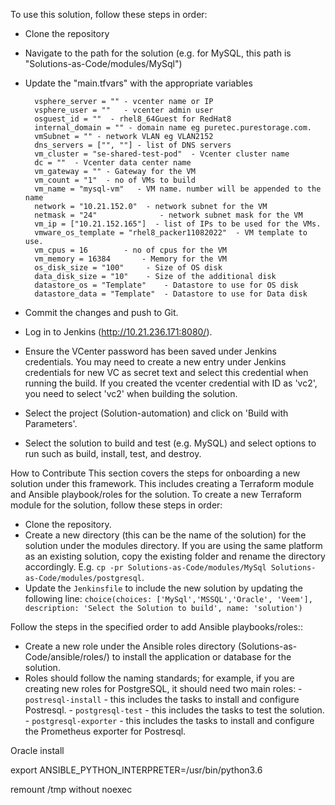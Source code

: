 To use this solution, follow these steps in order:

- Clone the repository
- Navigate to the path for the solution (e.g. for MySQL, this path is "Solutions-as-Code/modules/MySql")
- Update the "main.tfvars" with the appropriate variables

        vsphere_server = "" - vcenter name or IP
        vsphere_user = ""   - vcenter admin user
        osguest_id = ""  - rhel8_64Guest for RedHat8
        internal_domain = "" - domain name eg puretec.purestorage.com.
        vmSubnet = "" - network VLAN eg VLAN2152
        dns_servers = ["", ""] - list of DNS servers
        vm_cluster = "se-shared-test-pod"  - Vcenter cluster name 
        dc = ""  - Vcenter data center name
        vm_gateway = "" - Gateway for the VM
        vm_count = "1"  - no of VMs to build
        vm_name = "mysql-vm"   - VM name. number will be appended to the name
        network = "10.21.152.0"  - network subnet for the VM
        netmask = "24"              - network subnet mask for the VM
        vm_ip = ["10.21.152.165"]  - list of IPs to be used for the VMs. 
        vmware_os_template = "rhel8_packer11082022"  - VM template to use.
        vm_cpus = 16        - no of cpus for the VM
        vm_memory = 16384       - Memory for the VM
        os_disk_size = "100"     - Size of OS disk
        data_disk_size = "10"    - Size of the additional disk
        datastore_os = "Template"    - Datastore to use for OS disk
        datastore_data = "Template"  - Datastore to use for Data disk



- Commit the changes and push to Git. 
- Log in to Jenkins (http://10.21.236.171:8080/). 
- Ensure the VCenter password has been saved under Jenkins credentials. You may need to create a new entry under Jenkins credentials for new VC as secret text and select this credential when running the build. If you created the vcenter credential with ID as 'vc2', you need to select 'vc2' when building the solution. 
- Select the project (Solution-automation) and click on 'Build with Parameters'. 
- Select the solution to build and test (e.g. MySQL) and select options to run such as build, install, test, and destroy.



How to Contribute
This section covers the steps for onboarding a new solution under this framework. This includes creating a Terraform module and Ansible playbook/roles for the solution. 
To create a new Terraform module for the solution, follow these steps in order:
- Clone the repository.
- Create a new directory (this can be the name of the solution) for the solution under the modules directory. If you are using the same platform as an existing solution, copy the existing folder and rename the directory accordingly. E.g. `cp -pr Solutions-as-Code/modules/MySql Solutions-as-Code/modules/postgresql`.
- Update the `Jenkinsfile` to include the new solution by updating the following line:
        `choice(choices: ['MySql','MSSQL','Oracle', 'Veem'], description: 'Select the Solution to build', name: 'solution')`

Follow the steps in the specified order to add Ansible playbooks/roles::
- Create a new role under the Ansible roles directory (Solutions-as-Code/ansible/roles/) to install the application or database for the solution. 
- Roles should follow the naming standards; for example, if you are creating new roles for PostgreSQL, it should need two main roles:
        - `postresql-install` - this includes the tasks to install and configure Postresql. 
        - `postgresql-test` - this includes the tasks to test the solution.
        - `postgresql-exporter` - this includes the tasks to install and configure the Prometheus exporter for Postresql.

        

Oracle install 

export ANSIBLE_PYTHON_INTERPRETER=/usr/bin/python3.6

remount /tmp without noexec